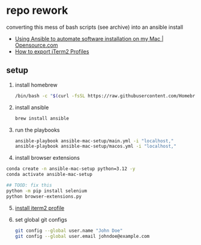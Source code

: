 # repo rework

converting this mess of bash scripts (see archive) into an ansible install

- [Using Ansible to automate software installation on my Mac | Opensource.com](https://opensource.com/article/22/6/install-software-macos-ansible-homebrew)
- [How to export iTerm2 Profiles](https://stackoverflow.com/a/69724735/14343465)

## setup

1. install homebrew

    ```bash
    /bin/bash -c "$(curl -fsSL https://raw.githubusercontent.com/Homebrew/install/master/install.sh)"
    ```

2. install ansible

    ```bash
    brew install ansible
    ```

3. run the playbooks

    ```bash
    ansible-playbook ansible-mac-setup/main.yml -i "localhost,"
    ansible-playbook ansible-mac-setup/macos.yml -i "localhost,"
    ```

4. install browser extensions

  ```bash
  conda create -n ansible-mac-setup python=3.12 -y
  conda activate ansible-mac-setup
  ```

  ```bash
  ## TOOD: fix this
  python -m pip install selenium
  python browser-extensions.py
  ```

5. [install iterm2 profile](https://stackoverflow.com/a/66923620/14343465)

6. set global git configs

    ```bash
    git config --global user.name "John Doe"
    git config --global user.email johndoe@example.com
    ```
